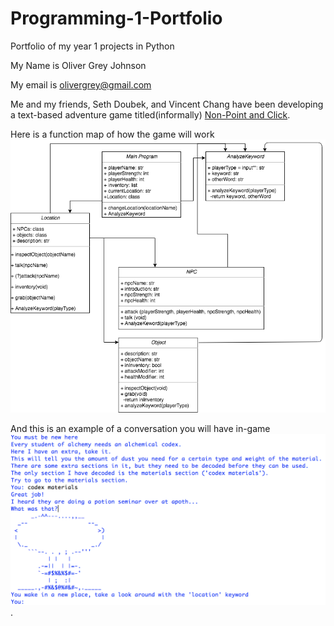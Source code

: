 # Programming-1-Portfolio
Portfolio of my year 1 projects in Python

My Name is Oliver Grey Johnson

My email is [olivergrey@gmail.com](olivergrey@gmail.com)

Me and my friends, Seth Doubek, and Vincent Chang have been developing a text-based adventure game titled(informally) [Non-Point and Click](https://github.com/DoubekSeth/NonPointAndClick).

Here is a function map of how the game will work ![map](https://github.com/DoubekSeth/NonPointAndClick/blob/master/Images/Non-point%20and%20click.png)

And this is an example of a conversation you will have in-game ![example](https://github.com/DoubekSeth/NonPointAndClick/blob/master/Images/NonPointAndClick.png).
